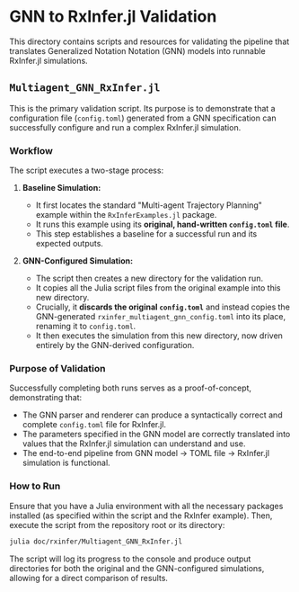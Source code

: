 # GNN to RxInfer.jl Validation

This directory contains scripts and resources for validating the pipeline that translates Generalized Notation Notation (GNN) models into runnable RxInfer.jl simulations.

## `Multiagent_GNN_RxInfer.jl`

This is the primary validation script. Its purpose is to demonstrate that a configuration file (`config.toml`) generated from a GNN specification can successfully configure and run a complex RxInfer.jl simulation.

### Workflow

The script executes a two-stage process:

1.  **Baseline Simulation:**
    - It first locates the standard "Multi-agent Trajectory Planning" example within the `RxInferExamples.jl` package.
    - It runs this example using its **original, hand-written `config.toml` file**.
    - This step establishes a baseline for a successful run and its expected outputs.

2.  **GNN-Configured Simulation:**
    - The script then creates a new directory for the validation run.
    - It copies all the Julia script files from the original example into this new directory.
    - Crucially, it **discards the original `config.toml`** and instead copies the GNN-generated `rxinfer_multiagent_gnn_config.toml` into its place, renaming it to `config.toml`.
    - It then executes the simulation from this new directory, now driven entirely by the GNN-derived configuration.

### Purpose of Validation

Successfully completing both runs serves as a proof-of-concept, demonstrating that:
- The GNN parser and renderer can produce a syntactically correct and complete `config.toml` file for RxInfer.jl.
- The parameters specified in the GNN model are correctly translated into values that the RxInfer.jl simulation can understand and use.
- The end-to-end pipeline from GNN model -> TOML file -> RxInfer.jl simulation is functional.

### How to Run

Ensure that you have a Julia environment with all the necessary packages installed (as specified within the script and the RxInfer example). Then, execute the script from the repository root or its directory:

```sh
julia doc/rxinfer/Multiagent_GNN_RxInfer.jl
```

The script will log its progress to the console and produce output directories for both the original and the GNN-configured simulations, allowing for a direct comparison of results. 